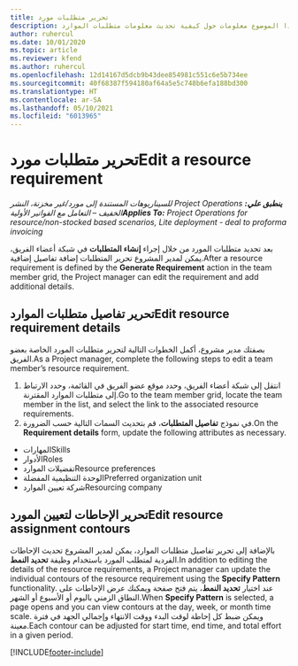 ```yaml
---
title: تحرير متطلبات مورد
description: يوفر هذا الموضوع معلومات حول كيفية تحديث معلومات متطلبات الموارد.
author: ruhercul
ms.date: 10/01/2020
ms.topic: article
ms.reviewer: kfend
ms.author: ruhercul
ms.openlocfilehash: 12d14167d5dcb9b43dee854981c551c6e5b734ee
ms.sourcegitcommit: 40f68387f594180af64a5e5c748b6efa188bd300
ms.translationtype: HT
ms.contentlocale: ar-SA
ms.lasthandoff: 05/10/2021
ms.locfileid: "6013965"
---
```

# <a name="edit-a-resource-requirement"></a><span data-ttu-id="c2cbf-103">تحرير متطلبات مورد</span><span class="sxs-lookup"><span data-stu-id="c2cbf-103">Edit a resource requirement</span></span>

<span data-ttu-id="c2cbf-104">_**ينطبق علي:** ‏‫Project Operations للسيناريوهات المستندة إلى مورد/غير مخزنة‬، ‏‫النشر الخفيف – التعامل مع الفواتير الأولية‬_</span><span class="sxs-lookup"><span data-stu-id="c2cbf-104">_**Applies To:** Project Operations for resource/non-stocked based scenarios, Lite deployment - deal to proforma invoicing_</span></span>

<span data-ttu-id="c2cbf-105">بعد تحديد متطلبات المورد من خلال إجراء **إنشاء المتطلبات** في شبكة أعضاء الفريق، يمكن لمدير المشروع تحرير المتطلبات إضافة تفاصيل إضافية.</span><span class="sxs-lookup"><span data-stu-id="c2cbf-105">After a resource requirement is defined by the **Generate Requirement** action in the team member grid, the Project manager can edit the requirement and add additional details.</span></span>

## <a name="edit-resource-requirement-details"></a><span data-ttu-id="c2cbf-106">تحرير تفاصيل متطلبات الموارد</span><span class="sxs-lookup"><span data-stu-id="c2cbf-106">Edit resource requirement details</span></span>

<span data-ttu-id="c2cbf-107">بصفتك مدير مشروع، أكمل الخطوات التالية لتحرير متطلبات المورد الخاصة بعضو الفريق.</span><span class="sxs-lookup"><span data-stu-id="c2cbf-107">As a Project manager, complete the following steps to edit a team member’s resource requirement.</span></span>

1. <span data-ttu-id="c2cbf-108">انتقل إلى شبكة أعضاء الفريق، وحدد موقع عضو الفريق في القائمة، وحدد الارتباط إلى متطلبات الموارد المقترنة.</span><span class="sxs-lookup"><span data-stu-id="c2cbf-108">Go to the team member grid, locate the team member in the list, and select the link to the associated resource requirements.</span></span>
2. <span data-ttu-id="c2cbf-109">في نموذج **تفاصيل المتطلبات**، قم بتحديث السمات التالية حسب الضرورة.</span><span class="sxs-lookup"><span data-stu-id="c2cbf-109">On the **Requirement details** form, update the following attributes as necessary.</span></span>

- <span data-ttu-id="c2cbf-110">المهارات</span><span class="sxs-lookup"><span data-stu-id="c2cbf-110">Skills</span></span>
- <span data-ttu-id="c2cbf-111">الأدوار</span><span class="sxs-lookup"><span data-stu-id="c2cbf-111">Roles</span></span>
- <span data-ttu-id="c2cbf-112">تفضيلات الموارد</span><span class="sxs-lookup"><span data-stu-id="c2cbf-112">Resource preferences</span></span>
- <span data-ttu-id="c2cbf-113">الوحدة التنظيمية المفضلة</span><span class="sxs-lookup"><span data-stu-id="c2cbf-113">Preferred organization unit</span></span>
- <span data-ttu-id="c2cbf-114">شركة تعيين الموارد‬</span><span class="sxs-lookup"><span data-stu-id="c2cbf-114">Resourcing company</span></span>

## <a name="edit-resource-assignment-contours"></a><span data-ttu-id="c2cbf-115">تحرير الإحاطات لتعيين المورد</span><span class="sxs-lookup"><span data-stu-id="c2cbf-115">Edit resource assignment contours</span></span>

<span data-ttu-id="c2cbf-116">بالإضافة إلى تحرير تفاصيل متطلبات الموارد، يمكن لمدير المشروع تحديث الإحاطات الفردية لمتطلب المورد باستخدام وظيفة **تحديد النمط**.</span><span class="sxs-lookup"><span data-stu-id="c2cbf-116">In addition to editing the details of the resource requirements, a Project manager can update the individual contours of the resource requirement using the **Specify Pattern** functionality.</span></span> <span data-ttu-id="c2cbf-117">عند اختيار **تحديد النمط**، يتم فتح صفحة ويمكنك عرض الإحاطات على النطاق الزمني باليوم أو الأسبوع أو الشهر.</span><span class="sxs-lookup"><span data-stu-id="c2cbf-117">When **Specify Pattern** is selected, a page opens and you can view contours at the day, week, or month time scale.</span></span> <span data-ttu-id="c2cbf-118">ويمكن ضبط كل إحاطة لوقت البدء ووقت الانتهاء وإجمالي الجهد في فترة معينة.</span><span class="sxs-lookup"><span data-stu-id="c2cbf-118">Each contour can be adjusted for start time, end time, and total effort in a given period.</span></span>

[!INCLUDE[footer-include](../includes/footer-banner.md)]